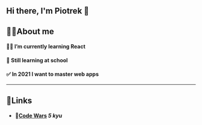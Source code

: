 ## Hi there, I'm Piotrek 👋


## 🙋‍♂️About me
#### 👩‍💻 I’m currently learning React
#### 🏫 Still learning at school
#### ✅ In 2021 I want to master web apps

---

## 🔗Links
  * #### 🏮[Code Wars](https://www.codewars.com/users/Piotrek-hub) *5 kyu*

